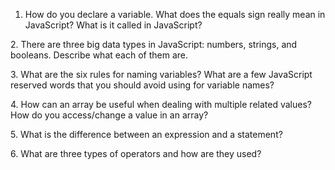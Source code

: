 1. How do you declare a variable. What does the equals sign really mean in JavaScript? What is it called in JavaScript?<br />
<p></p>
2. There are three big data types in JavaScript: numbers, strings, and booleans. Describe what each of them are.<br />
<p></p>
3. What are the six rules for naming variables? What are a few JavaScript reserved words that you should avoid using for variable names?<br />
<p></p>
4. How can an array be useful when dealing with multiple related values? How do you access/change a value in an array?<br />
<p></p>
5. What is the difference between an expression and a statement?<br />
<p></p>
6. What are three types of operators and how are they used?<br />
<p></p>
